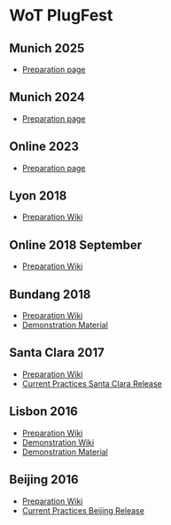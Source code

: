 # WoT PlugFest
## Munich 2025
* [Preparation page](https://github.com/w3c/wot-testing/tree/main/events/2024.11.Munich)

## Munich 2024
* [Preparation page](https://github.com/w3c/wot-testing/tree/main/events/2024.11.Munich)

## Online 2023
* [Preparation page](https://github.com/w3c/wot-testing/tree/main/events/2023.03.Online)

## Lyon 2018
* [Preparation Wiki]()

## Online 2018 September
* [Preparation Wiki]()

## Bundang 2018
* [Preparation Wiki](https://www.w3.org/WoT/IG/wiki/F2F_meeting,_30_June-5_July_2018,_Bundang,_Korea)
* [Demonstration Material](https://github.com/w3c/wot/tree/master/plugfest/2018-bundang)

## Santa Clara 2017

* [Preparation Wiki](https://www.w3.org/WoT/IG/wiki/F2F_meeting,_February_2017,_USA,_Santa_Clara#PlugFest)
* [Current Practices Santa Clara Release](http://w3c.github.io/wot/current-practices/wot-practices-santa-clara-2017.html)

## Lisbon 2016
* [Preparation Wiki](https://www.w3.org/WoT/IG/wiki/F2F_meeting,_September_2016,_Portugal,_Lisbon)
* [Demonstration Wiki](https://www.w3.org/WoT/IG/wiki/F2F_meeting,_September_2016,_Portugal,_Lisbon_Demo)
* [Demonstration Material](https://github.com/w3c/wot/tree/master/plugfest/2016-lisbon)

## Beijing 2016

* [Preparation Wiki](https://www.w3.org/WoT/IG/wiki/F2F_meeting,_July_2016,_China,_Beijing#PlugFest)
* [Current Practices Beijing Release](http://w3c.github.io/wot/current-practices/wot-practices-beijing-2016.html)
